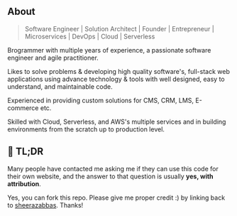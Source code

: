 ## About

> Software Engineer | Solution Architect | Founder | Entrepreneur | Microservices | DevOps | Cloud | Serverless

Brogrammer with multiple years of experience, a passionate software engineer and agile practitioner.

Likes to solve problems & developing high quality software's, full-stack web applications using advance technology & tools with well designed, easy to understand, and maintainable code.

Experienced in providing custom solutions for CMS, CRM, LMS, E-commerce etc.

Skilled with Cloud, Serverless, and AWS's multiple services and in building environments from the scratch up to production level.

## 🚨  TL;DR

Many people have contacted me asking me if they can use this code for their own website, and the answer to that question is usually **yes, with attribution**.

Yes, you can fork this repo. Please give me proper credit :) by linking back to [sheerazabbas](sheerazabbas.github.io/). Thanks!


